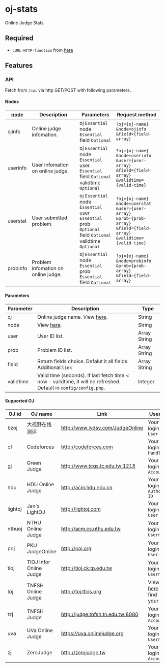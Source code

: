 # oj-stats
Online Judge Stats

Required
---
* `cURL-HTTP-function` from [here](https://github.com/Xi-Plus/cURL-HTTP-function)

Features
---
### API
Fetch from `/api` via http GET/POST with following parameters.

#### Nodes
| [node](README.md#parameters) | Description | Parameters | Request method |
|---|---|---|---|
| ojinfo | Online judge infomation. | oj `Essential` <br> node `Essential` <br> field `Optional` | `?oj={oj-name}`<br>`&node=ojinfo`<br>`&field={field-array}` |
| userinfo | User infomation on online judge. | oj `Essential` <br> node `Essential` <br> user `Essential` <br> field `Optional` <br> validtime `Optional` | `?oj={oj-name}`<br>`&node=userinfo`<br>`&user={user-array}`<br>`&field={field-array}`<br>`&validtime={valid-time}` |
| userstat | User submitted problem. | oj `Essential` <br> node `Essential` <br> user `Essential` <br> prob `Optional` <br> field `Optional` <br> validtime `Optional` | `?oj={oj-name}`<br>`&node=userstat`<br>`&user={user-array}`<br>`&prob={prob-array}`<br>`&field={field-array}`<br>`&validtime={valid-time}` |
| probinfo | Problem infomation on online judge. | oj `Essential` <br> node `Essential` <br> prob `Essential` <br> field `Optional` | `?oj={oj-name}`<br>`&node=probinfo`<br>`&prob={prob-array}`<br>`&field={field-array}` |

#### Parameters
| Parameter | Description | Type |
|---|---|---|
| oj | Online judge name. View [here](README.md#supported-oj). | String |
| node | View [here](README.md#nodes). | String |
| user | User ID list. | Array String |
| prob | Problem ID list. | Array String |
| field | Return fields choice. Defalut it all fields. Additional:`link` | Array String |
| validtime | Valid time (seconds). If last fetch time < now - validtime, it will be refreshed. Default in `config/config.php`. | Integer |

#### Supported OJ
| OJ id | OJ name | Link | User ID | Remark |
|---|---|---|---|---|
| bzoj | 大视野在线测评 | http://www.lydsy.com/JudgeOnline | Your login `User ID` ||
| cf | Codeforces | http://codeforces.com | Your login `Handle` ||
| gj | Green Judge | http://www.tcgs.tc.edu.tw:1218 | Your login `Account` ||
| hdu | HDU Online Judge | http://acm.hdu.edu.cn | Your login `Author ID` ||
| lightoj | Jan's LightOJ | http://lightoj.com | Your login `User ID` | Not supported Node:`userstat` |
| nthuoj | NTHU Online Judge | http://acm.cs.nthu.edu.tw | Your login `Username` ||
| poj | PKU JudgeOnline | http://poj.org | Your login `User ID` ||
| tioj | TIOJ Infor Online Judge | http://tioj.ck.tp.edu.tw | Your login `Username` ||
| toj | TNFSH Online Judge | http://toj.tfcis.org | View [here](http://toj.tfcis.org/oj/chal/) to find your `ID` ||
| tzj | TNFSH Judge | http://judge.tnfsh.tn.edu.tw:8080 | Your login `Account` ||
| uva | UVa Online Judge | https://uva.onlinejudge.org | Your login `Username` ||
| zj | ZeroJudge | http://zerojudge.tw | Your login `Account` ||
